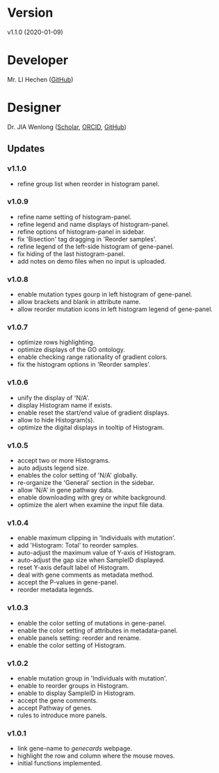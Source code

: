 # Version
v1.1.0 (2020-01-09)

# Developer
Mr. LI Hechen ([GitHub](https://github.com/lhc70000))

# Designer
Dr. JIA Wenlong ([Scholar](https://scholar.google.com.hk/citations?user=eupQCQEAAAAJ), [ORCID](https://orcid.org/0000-0002-7136-9919), [GitHub](https://github.com/Nobel-Justin))

## Updates

### v1.1.0
   - refine group list when reorder in histogram panel.

### v1.0.9
   - refine name setting of histogram-panel.
   - refine legend and name displays of histogram-panel.
   - refine options of histogram-panel in sidebar.
   - fix 'Bisection' tag dragging in 'Reorder samples'.
   - refine legend of the left-side histogram of gene-panel.
   - fix hiding of the last histogram-panel.
   - add notes on demo files when no input is uploaded.

### v1.0.8
   - enable mutation types gourp in left histogram of gene-panel.
   - allow brackets and blank in attribute name.
   - allow reorder mutation icons in left histogram legend of gene-panel.

### v1.0.7
   - optimize rows highlighting.
   - optimize displays of the GO ontology.
   - enable checking range rationality of gradient colors.
   - fix the histogram options in 'Reorder samples'.

### v1.0.6
   - unify the display of 'N/A'.
   - display Histogram name if exists.
   - enable reset the start/end value of gradient displays.
   - allow to hide Histogram(s).
   - optimize the digital displays in tooltip of Histogram.

### v1.0.5
   - accept two or more Histograms.
   - auto adjusts legend size.
   - enables the color setting of 'N/A' globally.
   - re-organize the 'General' section in the sidebar.
   - allow 'N/A' in gene pathway data.
   - enable downloading with grey or white background.
   - optimize the alert when examine the input file data.

### v1.0.4
   - enable maximum clipping in 'Individuals with mutation'.
   - add 'Histogram: Total' to reorder samples.
   - auto-adjust the maximum value of Y-axis of Histogram.
   - auto-adjust the gap size when SampleID displayed.
   - reset Y-axis default label of Histogram.
   - deal with gene comments as metadata method.
   - accept the P-values in gene-panel.
   - reorder metadata legends.

### v1.0.3
   - enable the color setting of mutations in gene-panel.
   - enable the color setting of attributes in metadata-panel.
   - enable panels setting: reorder and rename.
   - enable the color setting of Histogram.

### v1.0.2
   - enable mutation group in 'Individuals with mutation'.
   - enable to reorder groups in Histogram.
   - enable to display SampleID in Histogram.
   - accept the gene comments.
   - accept Pathway of genes.
   - rules to introduce more panels.

### v1.0.1
   - link gene-name to *genecards* webpage.
   - highlight the row and column where the mouse moves.
   - initial functions implemented.
